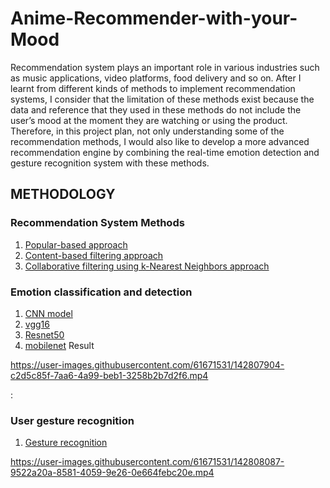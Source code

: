 # Anime-Recommender-with-your-Mood

Recommendation system plays an important role in various industries such as music applications,
video platforms, food delivery and so on. After I learnt from different kinds of methods to implement
recommendation systems, I consider that the limitation of these methods exist because the data and
reference that they used in these methods do not include the user’s mood at the moment they are
watching or using the product. Therefore, in this project plan, not only understanding some of the
recommendation methods, I would also like to develop a more advanced recommendation engine by
combining the real-time emotion detection and gesture recognition system with these methods.

## METHODOLOGY
### Recommendation System Methods
1. [Popular-based approach](https://github.com/boyleerock/Anime-Recommender-with-your-Mood/blob/main/Popular_based_rc.ipynb)
2. [Content-based filtering approach](https://github.com/boyleerock/Anime-Recommender-with-your-Mood/blob/main/cosinesimilarity_rs.ipynb)
3. [Collaborative filtering using k-Nearest Neighbors approach](https://github.com/boyleerock/Anime-Recommender-with-your-Mood/blob/main/Collaborative_filtering_knn.ipynb)

### Emotion classification and detection
1. [CNN model](https://github.com/boyleerock/Anime-Recommender-with-your-Mood/blob/main/emotions.py)
2. [vgg16](https://github.com/boyleerock/Anime-Recommender-with-your-Mood/blob/main/vgg16.ipynb)
3. [Resnet50](https://github.com/boyleerock/Anime-Recommender-with-your-Mood/blob/main/resnet50.ipynb)
4. [mobilenet](https://github.com/boyleerock/Anime-Recommender-with-your-Mood/blob/main/mobilenet.ipynb)
Result

https://user-images.githubusercontent.com/61671531/142807904-c2d5c85f-7aa6-4a99-beb1-3258b2b7d2f6.mp4

:


### User gesture recognition
1. [Gesture recognition](https://github.com/boyleerock/Anime-Recommender-with-your-Mood/blob/main/ThumbsUpDownProject.py)




https://user-images.githubusercontent.com/61671531/142808087-9522a20a-8581-4059-9e26-0e664febc20e.mp4



